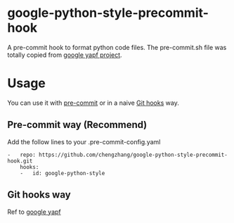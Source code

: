 # google-python-style-precommit-hook
A pre-commit hook to format python code files. The pre-commit.sh file was totally copied from [google yapf project](https://github.com/google/yapf/tree/master/plugins#git-pre-commit-hook).

# Usage
You can use it with [pre-commit](https://pre-commit.com/) or in a naive [Git hooks](https://git-scm.com/book/en/v2/Customizing-Git-Git-Hooks) way.

## Pre-commit way (Recommend) 
Add the follow lines to your .pre-commit-config.yaml
```
-   repo: https://github.com/chengzhang/google-python-style-precommit-hook.git
    hooks:
    -   id: google-python-style
```

## Git hooks way
Ref to [google yapf](https://github.com/google/yapf/tree/master/plugins#git-pre-commit-hook)
